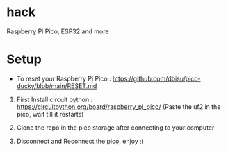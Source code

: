 # hack
 Raspberry Pi Pico, ESP32 and more

# Setup 

- To reset your Raspberry Pi Pico : https://github.com/dbisu/pico-ducky/blob/main/RESET.md

1. First Install circuit python : https://circuitpython.org/board/raspberry_pi_pico/
(Paste the uf2 in the pico, wait till it restarts)

2. Clone the repo in the pico storage after connecting to your computer

3. Disconnect and Reconnect the pico, enjoy ;)